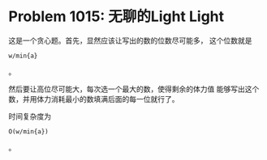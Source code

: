 # Problem 1015: 无聊的Light Light

这是一个贪心题。首先，显然应该让写出的数的位数尽可能多，
这个位数就是
```
w/min{a}
```
。

然后要让高位尽可能大，每次选一个最大的数，使得剩余的体力值
能够写出这个数，并用体力消耗最小的数填满后面的每一位就行了。

时间复杂度为
```
O(w/min{a})
```
。
